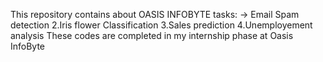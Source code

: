 This repository contains about OASIS INFOBYTE tasks:
-> Email Spam detection 2.Iris flower Classification 3.Sales prediction 4.Unemployement analysis These codes are completed in my internship phase at Oasis InfoByte
